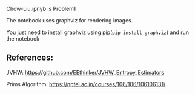 Chow-Liu.ipnyb is Problem1

The notebook uses graphviz for rendering images.

You just need to install graphviz using pip(``` pip install graphviz ```) and run the notebook

## References:

JVHW: https://github.com/EEthinker/JVHW_Entropy_Estimators

Prims Algorithm: https://nptel.ac.in/courses/106/106/106106131/
